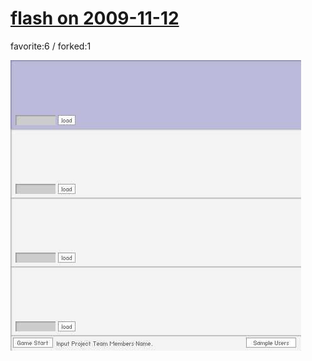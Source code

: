 # [flash on 2009-11-12](http://wonderfl.net/c/pZBt)

favorite:6 / forked:1



![thumbnail](./thumbnail.jpg)